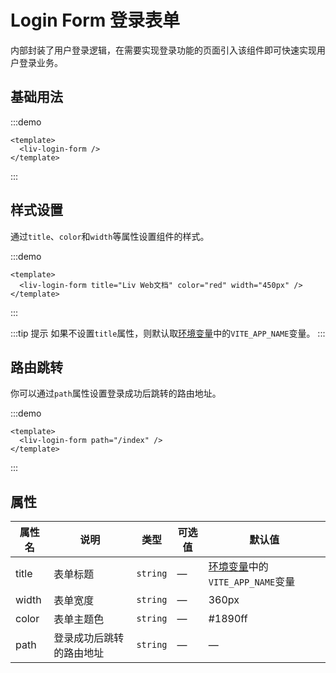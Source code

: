 # Login Form 登录表单

内部封装了用户登录逻辑，在需要实现登录功能的页面引入该组件即可快速实现用户登录业务。

## 基础用法

:::demo
```vue
<template>
  <liv-login-form />
</template>
```
:::

## 样式设置

通过`title`、`color`和`width`等属性设置组件的样式。

:::demo
```vue
<template>
  <liv-login-form title="Liv Web文档" color="red" width="450px" />
</template>
```
:::

:::tip 提示
如果不设置`title`属性，则默认取[环境变量](/guide/env.html)中的`VITE_APP_NAME`变量。
:::

## 路由跳转

你可以通过`path`属性设置登录成功后跳转的路由地址。

:::demo
```vue
<template>
  <liv-login-form path="/index" />
</template>
```
:::

## 属性

| 属性名 | 说明 | 类型 | 可选值 | 默认值 |
| ------ | ------ | ------ | ------ | ------ |
| title | 表单标题 | `string` | — | [环境变量](/guide/env.html)中的`VITE_APP_NAME`变量 |
| width | 表单宽度 | `string` | — | 360px |
| color | 表单主题色 | `string` | — | #1890ff |
| path | 登录成功后跳转的路由地址 | `string` | — | — |